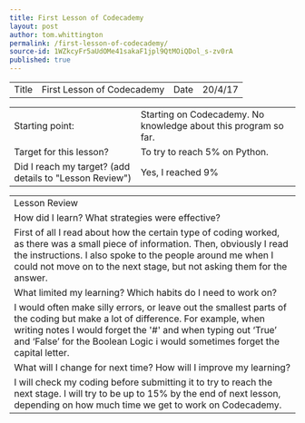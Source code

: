 ```yaml
---
title: First Lesson of Codecademy
layout: post
author: tom.whittington
permalink: /first-lesson-of-codecademy/
source-id: 1WZkcyFr5aUdOMe41sakaF1jpl9QtMOiQDol_s-zv0rA
published: true
---
```

<table>
  <tr>
    <td>Title</td>
    <td>First Lesson of Codecademy</td>
    <td>Date</td>
    <td>20/4/17</td>
  </tr>
</table>


<table>
  <tr>
    <td>Starting point:</td>
    <td>Starting on Codecademy. No knowledge about this program so far.</td>
  </tr>
  <tr>
    <td>Target for this lesson?</td>
    <td>To try to reach 5% on Python.</td>
  </tr>
  <tr>
    <td>Did I reach my target? 
(add details to "Lesson Review")</td>
    <td>Yes, I reached 9%</td>
  </tr>
</table>


<table>
  <tr>
    <td>Lesson Review</td>
  </tr>
  <tr>
    <td>How did I learn? What strategies were effective? </td>
  </tr>
  <tr>
    <td>First of all I read about how the certain type of coding worked, as there was a small piece of information. Then, obviously I read the instructions. I also spoke to the people around me when I could not move on to the next stage, but not asking them for the answer.</td>
  </tr>
  <tr>
    <td>What limited my learning? Which habits do I need to work on? </td>
  </tr>
  <tr>
    <td>I would often make silly errors, or leave out the smallest parts of the coding but make a lot of difference. For example, when writing notes I would forget the '#' and when typing out ‘True’ and ‘False’ for the Boolean Logic i would sometimes forget the capital letter. </td>
  </tr>
  <tr>
    <td>What will I change for next time? How will I improve my learning?</td>
  </tr>
  <tr>
    <td>I will check my coding before submitting it to try to reach the next stage. I will try to be up to 15% by the end of next lesson, depending on how much time we get to work on Codecademy. </td>
  </tr>
</table>


